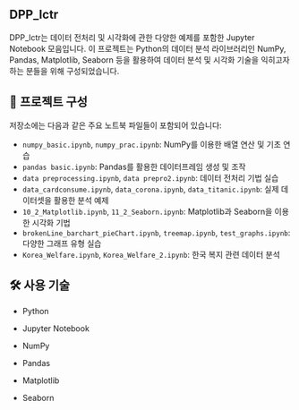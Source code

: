 ## DPP_lctr

DPP_lctr는 데이터 전처리 및 시각화에 관한 다양한 예제를 포함한 Jupyter Notebook 모음입니다. 이 프로젝트는 Python의 데이터 분석 라이브러리인 NumPy, Pandas, Matplotlib, Seaborn 등을 활용하여 데이터 분석 및 시각화 기술을 익히고자 하는 분들을 위해 구성되었습니다.​

## 📁 프로젝트 구성

저장소에는 다음과 같은 주요 노트북 파일들이 포함되어 있습니다:​

- `numpy_basic.ipynb`, `numpy_prac.ipynb`: NumPy를 이용한 배열 연산 및 기초 연습
- `pandas basic.ipynb`: Pandas를 활용한 데이터프레임 생성 및 조작
- `data preprocessing.ipynb`, `data prepro2.ipynb`: 데이터 전처리 기법 실습
- `data_cardconsume.ipynb`, `data_corona.ipynb`, `data_titanic.ipynb`: 실제 데이터셋을 활용한 분석 예제
- `10_2_Matplotlib.ipynb`, `11_2_Seaborn.ipynb`: Matplotlib과 Seaborn을 이용한 시각화 기법
- `brokenLine_barchart_pieChart.ipynb`, `treemap.ipynb`, `test_graphs.ipynb`: 다양한 그래프 유형 실습
- `Korea_Welfare.ipynb`, `Korea_Welfare_2.ipynb`: 한국 복지 관련 데이터 분석
  
## 🛠️ 사용 기술

- Python​

- Jupyter Notebook​

- NumPy​

- Pandas​

- Matplotlib​

- Seaborn
